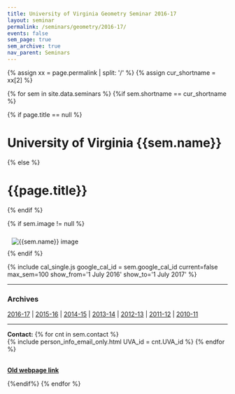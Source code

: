 ```yaml
---
title: University of Virginia Geometry Seminar 2016-17
layout: seminar
permalink: /seminars/geometry/2016-17/
events: false
sem_page: true
sem_archive: true
nav_parent: Seminars
---
```


{% assign xx = page.permalink | split: '/' %}
{% assign cur_shortname = xx[2] %}

{% for sem in site.data.seminars %}
{%if sem.shortname == cur_shortname %}

{% if page.title == null %}
  <h1 class="mt-2 mb-4">University of Virginia {{sem.name}}</h1>
{% else %}
  <h1 class="mt-2 mb-4">{{page.title}}</h1>
{% endif %}

{% if sem.image != null %}
  <div class="row">
    <div class="col-md-3">
      <img src="{{ sem.image | replace: '__SITE_URL__', site.url }}" style="max-width:100%;max-height:400px;height:auto;width:auto;padding:10px" alt="{{sem.name}} image" title="{{sem.name}} image"/>
    </div>
  </div>
{% endif %}

{% include cal_single.js google_cal_id = sem.google_cal_id current=false max_sem=100
show_from='1 July 2016'
show_to='1 July 2017' %}

<hr />
<h3 class="mb-3">Archives</h3>

<p><a href="/seminars/geometry/2016-17/">2016-17</a> |
<a href="/seminars/geometry/2015-16/">2015-16</a> |
<a href="/seminars/geometry/2014-15/">2014-15</a> |
<a href="/seminars/geometry/2013-14/">2013-14</a> |
<a href="/seminars/geometry/2012-13/">2012-13</a> |
<a href="/seminars/geometry/2011-12/">2011-12</a> |
<a href="/seminars/geometry/2010-11/">2010-11</a></p>

---

**Contact:** {% for cnt in sem.contact %}<br />{% include person_info_email_only.html UVA_id = cnt.UVA_id %} {% endfor %}

<br>**[Old webpage link]({{sem.webpage}})**

{%endif%}
{% endfor %}
